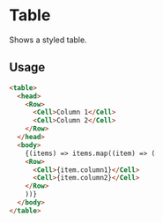 # Table

Shows a styled table.

## Usage

```html
<table>
  <head>
    <Row>
      <Cell>Column 1</Cell>
      <Cell>Column 2</Cell>
    </Row>
  </head>
  <body>
    {(items) => items.map((item) => (
    <Row>
      <Cell>{item.column1}</Cell>
      <Cell>{item.column2}</Cell>
    </Row>
    ))}
  </body>
</table>
```
